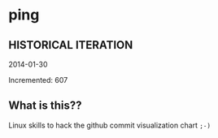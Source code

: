 # ping

## HISTORICAL ITERATION
2014-01-30

Incremented: 607

## What is this?? 
Linux skills to hack the github commit visualization chart `;-)`
